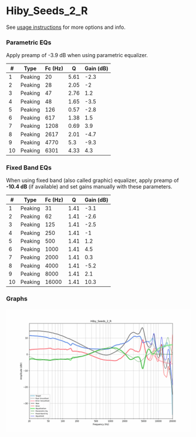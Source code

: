 # Hiby_Seeds_2_R
See [usage instructions](https://github.com/jaakkopasanen/AutoEq#usage) for more options and info.

### Parametric EQs
Apply preamp of -3.9 dB when using parametric equalizer.

|   # | Type    |   Fc (Hz) |    Q |   Gain (dB) |
|-----|---------|-----------|------|-------------|
|   1 | Peaking |        20 | 5.61 |        -2.3 |
|   2 | Peaking |        28 | 2.05 |        -2   |
|   3 | Peaking |        47 | 2.76 |         1.2 |
|   4 | Peaking |        48 | 1.65 |        -3.5 |
|   5 | Peaking |       126 | 0.57 |        -2.8 |
|   6 | Peaking |       617 | 1.38 |         1.5 |
|   7 | Peaking |      1208 | 0.69 |         3.9 |
|   8 | Peaking |      2617 | 2.01 |        -4.7 |
|   9 | Peaking |      4770 | 5.3  |        -9.3 |
|  10 | Peaking |      6301 | 4.33 |         4.3 |

### Fixed Band EQs
When using fixed band (also called graphic) equalizer, apply preamp of **-10.4 dB** (if available) and set gains manually with these parameters.

|   # | Type    |   Fc (Hz) |    Q |   Gain (dB) |
|-----|---------|-----------|------|-------------|
|   1 | Peaking |        31 | 1.41 |        -3.1 |
|   2 | Peaking |        62 | 1.41 |        -2.6 |
|   3 | Peaking |       125 | 1.41 |        -2.5 |
|   4 | Peaking |       250 | 1.41 |        -1   |
|   5 | Peaking |       500 | 1.41 |         1.2 |
|   6 | Peaking |      1000 | 1.41 |         4.5 |
|   7 | Peaking |      2000 | 1.41 |         0.3 |
|   8 | Peaking |      4000 | 1.41 |        -5.2 |
|   9 | Peaking |      8000 | 1.41 |         2.1 |
|  10 | Peaking |     16000 | 1.41 |        10.3 |

### Graphs
![](./Hiby_Seeds_2_R.png)
